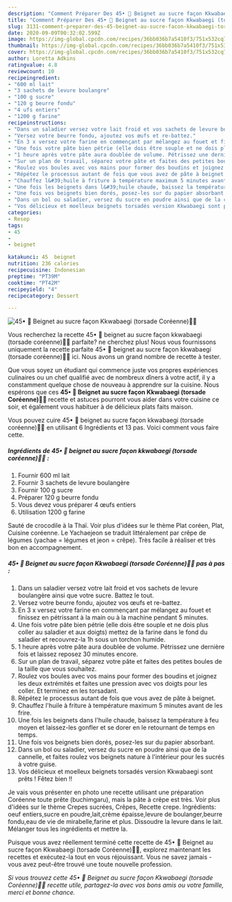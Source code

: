```yaml
---
description: "Comment Préparer Des 45• 🥯 Beignet au sucre façon Kkwabaegi (torsade Coréenne)🦸‍♀️"
title: "Comment Préparer Des 45• 🥯 Beignet au sucre façon Kkwabaegi (torsade Coréenne)🦸‍♀️"
slug: 3131-comment-preparer-des-45-beignet-au-sucre-facon-kkwabaegi-torsade-coreenne
date: 2020-09-09T00:32:02.599Z
image: https://img-global.cpcdn.com/recipes/36bb036b7a5410f3/751x532cq70/45•-🥯-beignet-au-sucre-facon-kkwabaegi-torsade-coreenne🦸♀️-photo-principale-de-la-recette.jpg
thumbnail: https://img-global.cpcdn.com/recipes/36bb036b7a5410f3/751x532cq70/45•-🥯-beignet-au-sucre-facon-kkwabaegi-torsade-coreenne🦸♀️-photo-principale-de-la-recette.jpg
cover: https://img-global.cpcdn.com/recipes/36bb036b7a5410f3/751x532cq70/45•-🥯-beignet-au-sucre-facon-kkwabaegi-torsade-coreenne🦸♀️-photo-principale-de-la-recette.jpg
author: Loretta Adkins
ratingvalue: 4.8
reviewcount: 10
recipeingredient:
- "600 ml lait"
- "3 sachets de levure boulangre"
- "100 g sucre"
- "120 g beurre fondu"
- "4 ufs entiers"
- "1200 g farine"
recipeinstructions:
- "Dans un saladier versez votre lait froid et vos sachets de levure boulangère ainsi que votre sucre. Battez le tout."
- "Versez votre beurre fondu, ajoutez vos œufs et re-battez."
- "En 3 x versez votre farine en commençant par mélangez au fouet et finissez en pétrissant à la main ou à la machine pendant 5 minutes."
- "Une fois votre pâte bien pétrie (elle dois être souple et ne dois plus coller au saladier et aux doigts) mettez de la farine dans le fond du saladier et recouvrez-la 1h sous un torchon humide."
- "1 heure après votre pâte aura doublée de volume. Pétrissez une dernière fois et laissez reposez 30 minutes encore."
- "Sur un plan de travail, séparez votre pâte et faites des petites boules de la taille que vous souhaitez."
- "Roulez vos boules avec vos mains pour former des boudins et joignez les deux extrémités et faites une pression avec vos doigts pour les coller. Et terminez en les torsadant."
- "Répétez le processus autant de fois que vous avez de pâte à beignet."
- "Chauffez l&#39;huile à friture à température maximum 5 minutes avant de les frire."
- "Une fois les beignets dans l&#39;huile chaude, baissez la température à feu moyen et laissez-les gonfler et se dorer en le retournant de temps en temps."
- "Une fois vos beignets bien dorés, posez-les sur du papier absorbant."
- "Dans un bol ou saladier, versez du sucre en poudre ainsi que de la cannelle, et faites roulez vos beignets nature à l&#39;intérieur pour les sucrés à votre guise."
- "Vos délicieux et moelleux beignets torsadés version Kkwabaegi sont prêts ! Fêtez bien !!"
categories:
- Resep
tags:
- 45
- 
- beignet

katakunci: 45  beignet 
nutrition: 236 calories
recipecuisine: Indonesian
preptime: "PT39M"
cooktime: "PT42M"
recipeyield: "4"
recipecategory: Dessert

---
```



![45• 🥯 Beignet au sucre façon Kkwabaegi (torsade Coréenne)🦸‍♀️](https://img-global.cpcdn.com/recipes/36bb036b7a5410f3/751x532cq70/45•-🥯-beignet-au-sucre-facon-kkwabaegi-torsade-coreenne🦸♀️-photo-principale-de-la-recette.jpg)

Vous recherchez la recette 45• 🥯 beignet au sucre façon kkwabaegi (torsade coréenne)🦸‍♀️ parfaite? ne cherchez plus! Nous vous fournissons uniquement la recette parfaite 45• 🥯 beignet au sucre façon kkwabaegi (torsade coréenne)🦸‍♀️ ici. Nous avons un grand nombre de recette à tester.

Que vous soyez un étudiant qui commence juste vos propres expériences culinaires ou un chef qualifié avec de nombreux dîners à votre actif, il y a constamment quelque chose de nouveau à apprendre sur la cuisine. Nous espérons que ces <strong> 45• 🥯 Beignet au sucre façon Kkwabaegi (torsade Coréenne)🦸‍♀️ </strong> recette et astuces pourront vous aider dans votre cuisine ce soir, et également vous habituer à de délicieux plats faits maison.

<!--inarticleads1-->

Vous pouvez cuire 45• 🥯 beignet au sucre façon kkwabaegi (torsade coréenne)🦸‍♀️ en utilisant 6 Ingrédients et 13 pas. Voici comment vous faire cette.

##### Ingrédients de 45• 🥯 beignet au sucre façon kkwabaegi (torsade coréenne)🦸‍♀️ :

1. Fournir 600 ml lait
1. Fournir 3 sachets de levure boulangère
1. Fournir 100 g sucre
1. Préparer 120 g beurre fondu
1. Vous devez vous préparer 4 œufs entiers
1. Utilisation 1200 g farine


Sauté de crocodile à la Thaï. Voir plus d&#39;idées sur le thème Plat coréen, Plat, Cuisine coréenne. Le Yachaejeon se traduit littéralement par crêpe de légumes (yachae = légumes et jeon = crêpe). Très facile à réaliser et très bon en accompagnement. 

<!--inarticleads2-->

##### 45• 🥯 Beignet au sucre façon Kkwabaegi (torsade Coréenne)🦸‍♀️ pas à pas :

1. Dans un saladier versez votre lait froid et vos sachets de levure boulangère ainsi que votre sucre. Battez le tout.
1. Versez votre beurre fondu, ajoutez vos œufs et re-battez.
1. En 3 x versez votre farine en commençant par mélangez au fouet et finissez en pétrissant à la main ou à la machine pendant 5 minutes.
1. Une fois votre pâte bien pétrie (elle dois être souple et ne dois plus coller au saladier et aux doigts) mettez de la farine dans le fond du saladier et recouvrez-la 1h sous un torchon humide.
1. 1 heure après votre pâte aura doublée de volume. Pétrissez une dernière fois et laissez reposez 30 minutes encore.
1. Sur un plan de travail, séparez votre pâte et faites des petites boules de la taille que vous souhaitez.
1. Roulez vos boules avec vos mains pour former des boudins et joignez les deux extrémités et faites une pression avec vos doigts pour les coller. Et terminez en les torsadant.
1. Répétez le processus autant de fois que vous avez de pâte à beignet.
1. Chauffez l&#39;huile à friture à température maximum 5 minutes avant de les frire.
1. Une fois les beignets dans l&#39;huile chaude, baissez la température à feu moyen et laissez-les gonfler et se dorer en le retournant de temps en temps.
1. Une fois vos beignets bien dorés, posez-les sur du papier absorbant.
1. Dans un bol ou saladier, versez du sucre en poudre ainsi que de la cannelle, et faites roulez vos beignets nature à l&#39;intérieur pour les sucrés à votre guise.
1. Vos délicieux et moelleux beignets torsadés version Kkwabaegi sont prêts ! Fêtez bien !!


Je vais vous présenter en photo une recette utilisant une préparation Coréenne toute prête (buchimgaru), mais la pâte à crêpe est très. Voir plus d&#39;idées sur le thème Crepes sucrées, Crêpes, Recette crepe. Ingrédients: oeuf entiers,sucre en poudre,lait,crème épaisse,levure de boulanger,beurre fondu,eau de vie de mirabelle,farine et plus. Dissoudre la levure dans le lait. Mélanger tous les ingrédients et mettre la. 

<!--inarticleads1-->

<p>
Puisque vous avez réellement terminé cette recette de 45• 🥯 Beignet au sucre façon Kkwabaegi (torsade Coréenne)🦸‍♀️, explorez maintenant les recettes et exécutez-la tout en vous réjouissant. Vous ne savez jamais - vous avez peut-être trouvé une toute nouvelle profession.
</p>

<p>
<i>Si vous trouvez cette 45• 🥯 Beignet au sucre façon Kkwabaegi (torsade Coréenne)🦸‍♀️ recette utile, partagez-la avec vos bons amis ou votre famille, merci et bonne chance.</i>
</p>
